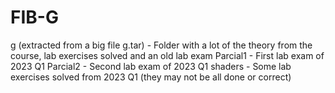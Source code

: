 # FIB-G

g (extracted from a big file g.tar) - Folder with a lot of the theory from the course, lab exercises solved and an old lab exam
Parcial1 - First lab exam of 2023 Q1
Parcial2 - Second lab exam of 2023 Q1
shaders - Some lab exercises solved from 2023 Q1 (they may not be all done or correct)
